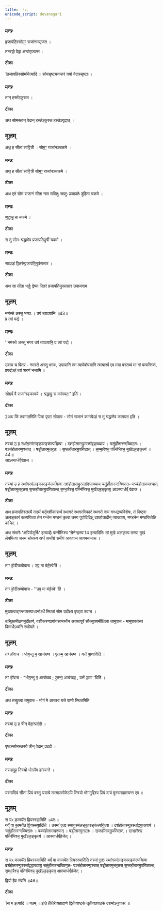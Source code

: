 ```yaml
---
title:  १०,
unicode_script: devanagari
---
```


### मन्त्रः
प्र॒जाप॑ति॒स्सोम॒ꣳ॒ राजा॑नमसृजत ।

तन्त्रयो॒ वेदा॒ अन्व॑सृज्यन्त ।
#### टीका
1प्रजापतिस्सोममित्यादि ॥ सोमसृष्ट्यनन्तरं त्रयो वेदास्सृष्टाः ।
### मन्त्रः
तान् हस्ते॑ऽकुरुत ।

#### टीका
अथ सोमस्तान् वेदान् हस्तेऽकुरुत हस्तेऽगृह्णात् ।
## मूलम्
अथ॒ ह सीता॑ सावि॒त्री ।
सोम॒ꣳ॒ राजा॑नञ्चकमे ।
### मन्त्रः
अथ॒ ह सीता॑ सावि॒त्री सोम॒ꣳ॒ राजा॑नञ्चकमे ।
#### टीका
अथ एतं सोमं राजानं सीता नाम सवितुः स्रष्टुः प्रजापतेः दुहिता चकमे ।
### मन्त्रः
श्र॒द्धामु॒ स च॑कमे ।

#### टीका
स तु सोमः श्रद्धामेव प्रजापतिपुत्रीं चकमे ।
### मन्त्रः
साऽऽह॑ पि॒तर॑म्प्र॒जाप॑ति॒मुप॑ससार ।

#### टीका
अथ सा सीता भर्तुः द्वेष्या पितरं प्रजापतिमुपससार उपाजगाम
## मूलम्
नम॑स्ते अस्तु भगवः ।
उप॑ त्वाऽयानि ॥43॥  
प्र त्वा॑ पद्ये ।
### मन्त्रः
''नम॑स्ते अस्तु भगव उप॑ त्वाऽयानि॒ प्र त्वा॑ पद्ये ।
#### टीका
उवाच च पितरं - नमस्ते अस्तु भगवः, उपायानि त्वा त्वामेवोपयानि त्वत्पार्श्व एव मया वस्तव्यं मा गां पत्यन्तिकं, प्रपद्येऽहं त्वां शरणं भजामि ॥

### मन्त्रः
सोम॒व्ँ वै राजा॑नङ्कामये ।
श्र॒द्धामु॒ स का॑मयत॒'' इति॑ ।
#### टीका
2अथ किं तवागतमिति पित्रा पृष्टा सोवाच - सोमं राजानं कामयेऽहं स तु श्रद्धामेव कामयत इति ।

## मूलम्
तस्या॑ उ॒ ह स्था॑ग॒रम॑लङ्का॒रङ्क॑ल्पयि॒त्वा ।
दश॑होतारम्पु॒रस्ता᳚द्व्या॒ख्याय॑ ।
चतु॑र्होतारन्दख्षिण॒तः ।
पञ्च॑होतारम्प॒श्चात् ।
षड्ढो॑तारमुत्तर॒तः ।
स॒प्तहो॑तारमु॒परि॑ष्टात् ।
स॒म्भा॒रैश्च॒ पत्नि॑भिश्च॒ मुखे॑ऽल॒ङ्कृत्य॑ ॥44॥  
आऽस्यार्धव्ँव॑व्राज ।

### मन्त्रः
तस्या॑ उ॒ ह स्था॑ग॒रम॑लङ्का॒रङ्क॑ल्पयि॒त्वा   दश॑होतारम्पु॒रस्ता᳚द्व्या॒ख्याय॒ चतु॑र्होतारन्दख्षिण॒तᳶ पञ्च॑होतारम्प॒श्चात् षड्ढो॑तारमुत्तर॒तस् स॒प्तहो॑तारमु॒परि॑ष्टात्थ्
स॒म्भा॒रैश्च॒ पत्नि॑भिश्च॒ मुखे॑ऽल॒ङ्कृत्य॒ आऽस्यार्धव्ँ व॑व्राज ।
#### टीका
अथ प्रजापतिस्तस्यै तदर्थं भर्तृवशीकारार्थं स्थागरं स्थगरविकारं स्थगरो नाम गन्धद्रव्यविशेषः, तं पिष्ट्वा अलङ्कारं कल्पयित्वा तेन गन्धेन मण्डनं कृत्वा तस्य पूर्वादिदिक्षु दशहोत्रादीन् व्याख्याय, मण्डनेन मण्डयित्वेति कचित् ।  

अथ संभारैः 'अग्रिर्यजुर्भिः' इत्याद्यैः पत्नीभिश्च 'सेनेन्द्रस्य'14 इत्यादिभिः तां मुखे अलंकृत्य तस्या मुखं लेपयित्वा अस्य सोमस्य अर्धं अर्धांशं समीपं आवव्राज आगमयामास ।
## मूलम्
ताꣳ हो॒दीख्ष्यो॑वाच ।
उप॒ मा व॑र्त॒स्वेति॑ ।

### मन्त्रः
ताꣳ हो॒दीख्ष्यो॑वाच - ''उप॒ मा व॑र्त॒स्वे''ति॑ ।

#### टीका
मुख्यत्वाद्गन्तव्यस्याध्वनोऽर्धे स्थितां सोम उदीक्ष्य दृष्ट्वा उवाच ।

उच्छ्रितमीक्षणमुदीक्षणं, वशीकरणप्रयोगसामर्थ्येन अयथापूर्वं सौत्सुक्यमीक्षित्वा तामुवाच - मामुपावर्तस्व किमर्धेऽध्वनि स्थीयते ।
## मूलम्
तꣳ हो॑वाच ।
भोग॒न्तु म॒ आच॑ख्ष्व ।
ए॒तन्म॒ आच॑ख्ष्व ।
यत्ते॑ पा॒णाविति॑ ।
### मन्त्रः
तꣳ हो॑वाच - "भोग॒न्तु म॒ आच॑ख्ष्व ; ए॒तन्म॒ आच॑ख्ष्व॒ , यत्ते॑ पा॒णा''विति॑ ।
#### टीका
अथ तच्छ्रुत्वा तमुवाच - भोगं मे आचक्ष्व यत्ते पाणौ स्थितमिति
### मन्त्रः
तस्या॑ उ॒ ह त्रीन् वेदा॒न्प्रद॑दौ ।

#### टीका
पृष्टस्सोमस्तस्यै त्रीन् वेदान् प्रददौ ।
### मन्त्रः
तस्मा॒दुह॒ स्त्रियो॒ भोग॒मैव हा॑रयन्ते ।

#### टीका
यस्मादियं सीता प्रियं वस्तु ययाचे तस्माल्लोकेऽपि स्त्रियो भोगमुद्दिश्य प्रियं दायं षुरुषमाहारयन्त एव ॥
## मूलम्
स यᳵ का॒मये॑त प्रि॒यस्स्या॒मिति॑ ॥45॥  
यव्ँ वा का॒मये॑त प्रि॒यस्स्या॒दिति॑ ।
तस्मा॑ ए॒तꣵ स्था॑ग॒रम॑लङ्का॒रङ्क॑ल्पयि॒त्वा ।
दश॑होतारम्पु॒रस्ता᳚द्व्या॒ख्याय॑ ।
चतु॑र्होतारन्दख्षिण॒तः ।
पञ्च॑होतारम्प॒श्चात् ।
षड्ढो॑तारमुत्तर॒तः ।
स॒प्तहो॑तारमु॒परि॑ष्टात् ।
स॒म्भा॒रैश्च॒ पत्नि॑भिश्च॒ मुखे॑ऽल॒ङ्कृत्य॑ ।
आस्यार्धव्ँव्र॑जेत् ।

### मन्त्रः
स यᳵ का॒मये॑त प्रि॒यस्स्या॒मिति॒ यव्ँ वा का॒मये॑त प्रि॒यस्स्या॒दिति॒ तस्मा॑ ए॒तꣵ स्था॑ग॒रम॑लङ्का॒रङ्क॑ल्पयि॒त्वा  दश॑होतारम्पु॒रस्ता᳚द्व्या॒ख्याय॒ चतु॑र्होतारन्दख्षिण॒तᳶ पञ्च॑होतारम्प॒श्चात् षड्ढो॑तारमुत्तर॒तस् स॒प्तहो॑तारमु॒परि॑ष्टात्थ् स॒म्भा॒रैश्च॒ पत्नि॑भिश्च॒ मुखे॑ऽल॒ङ्कृत्य॒ आस्यार्धव्ँव्र॑जेत् ।

प्रि॒यो है॒व भ॑वति ॥46॥  


#### टीका
1स य इत्यादि ॥ गतम् ॥
इति तैतिरीयब्राह्मणे द्वितीयाष्टके तृतीयप्रपाठके दशमोऽनुवाकः ॥  
